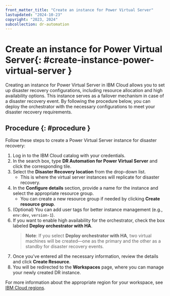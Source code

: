 ```yaml
---
front_matter_title: "Create an instance for Power Virtual Server"
lastupdated: "2024-10-23"
copyright: "2023, 2024"
subcollection: dr-automation
---
```


# Create an instance for Power Virtual Server{: #create-instance-power-virtual-server }

Creating an instance for Power Virtual Server in IBM Cloud allows you to set up disaster recovery configurations, including resource allocation and high availability options. This instance serves as a failover mechanism in case of a disaster recovery event. By following the procedure below, you can deploy the orchestrator with the necessary configurations to meet your disaster recovery requirements.

## Procedure {: #procedure }

Follow these steps to create a Power Virtual Server instance for disaster recovery:

1. Log in to the IBM Cloud catalog with your credentials.
2. In the search box, type **DR Automation for Power Virtual Server** and click the corresponding tile.
3. Select the **Disaster Recovery location** from the drop-down list.
   - This is where the virtual server instances will replicate for disaster recovery.
4. In the **Configure details** section, provide a name for the instance and select the appropriate resource group.
   - You can create a new resource group if needed by clicking **Create resource group**.
5. (Optional) You can add user tags for better instance management (e.g., `env:dev`, `version-1`).
6. If you want to enable high availability for the orchestrator, check the box labeled **Deploy orchestrator with HA**.
   > **Note**: If you select **Deploy orchestrator with HA**, two virtual machines will be created—one as the primary and the other as a standby for disaster recovery events.
7. Once you've entered all the necessary information, review the details and click **Create Resource**.
8. You will be redirected to the **Workspaces** page, where you can manage your newly created DR instance.

For more information about the appropriate region for your workspace, see [IBM Cloud regions](https://cloud.ibm.com/docs/overview?topic=overview-locations).
